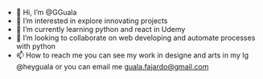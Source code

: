 - 👋 Hi, I’m @GGuala
- 👀 I’m interested in explore innovating projects 
- 🌱 I’m currently learning python and react in Udemy 
- 💞️ I’m looking to collaborate on web developing and automate processes with python
- 📫 How to reach me you can see my work in designe and arts in my Ig @heyguala or you can email me guala.fajardo@gmail.com

<!---
GGuala/GGuala is a ✨ special ✨ repository because its `README.md` (this file) appears on your GitHub profile.
You can click the Preview link to take a look at your changes.
--->
